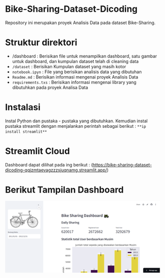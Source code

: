 # Bike-Sharing-Dataset-Dicoding
Repository ini merupakan proyek Analisis Data pada dataset Bike-Sharing.
# Struktur direktori
- /dashboard : Berisikan file untuk menampilkan dashboard, satu gambar untuk dashboard, dan kumpulan dataset telah di cleaning data
- `/dataset`   : Berisikan Kumpulan dataset yang masih kotor
- `notebook.ipyn` : File yang berisikan analisis data yang dibutuhan
- `Readme.md` : Berisikan informasi mengenai proyek Analisis Data
- `requirements.txs` : Berisikan informasi mengenai library yang dibutuhkan pada proyek Analisa Data
# Instalasi
Instal Python dan pustaka - pustaka yang dibutuhkan. Kemudian instal pustaka streamlit dengan menjalankan perintah sebagai berikut :
    ``` **ip install streamlit** ```
# Streamlit Cloud
Dashboard dapat dilihat pada ing berikut : (https://bike-sharing-dataset-dicoding-qqjzmtaevagzzzsjuqnamg.streamlit.app/)
# Berikut Tampilan Dashboard
![alt text](https://github.com/liqolina/Bike-Sharing-Dataset-Dicoding/blob/main/dashboard/Dashboard-1.PNG?raw=true)


